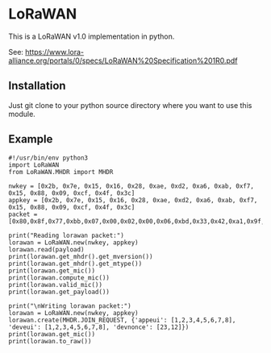 # LoRaWAN
This is a LoRaWAN v1.0 implementation in python.

See: https://www.lora-alliance.org/portals/0/specs/LoRaWAN%20Specification%201R0.pdf

## Installation
Just git clone to your python source directory where you want to use this module.

## Example
```
#!/usr/bin/env python3
import LoRaWAN
from LoRaWAN.MHDR import MHDR

nwkey = [0x2b, 0x7e, 0x15, 0x16, 0x28, 0xae, 0xd2, 0xa6, 0xab, 0xf7, 0x15, 0x88, 0x09, 0xcf, 0x4f, 0x3c]
appkey = [0x2b, 0x7e, 0x15, 0x16, 0x28, 0xae, 0xd2, 0xa6, 0xab, 0xf7, 0x15, 0x88, 0x09, 0xcf, 0x4f, 0x3c]
packet = [0x80,0x8f,0x77,0xbb,0x07,0x00,0x02,0x00,0x06,0xbd,0x33,0x42,0xa1,0x9f,0xcc,0x3c,0x8d,0x6b,0xcb,0x5f,0xdb,0x05,0x48,0xdb,0x4d,0xc8,0x50,0x14,0xae,0xeb,0xfe,0x0b,0x54,0xb1,0xc9,0x98,0xde,0xf5,0x3e,0x97,0x9b,0x70,0x1d,0xab,0xb0,0x45,0x30,0x0e,0xf8,0x69,0x9c,0x38,0xfc,0x1a,0x34,0xd5]

print("Reading lorawan packet:")
lorawan = LoRaWAN.new(nwkey, appkey)
lorawan.read(payload)
print(lorawan.get_mhdr().get_mversion())
print(lorawan.get_mhdr().get_mtype())
print(lorawan.get_mic())
print(lorawan.compute_mic())
print(lorawan.valid_mic())
print(lorawan.get_payload())

print("\nWriting lorawan packet:")
lorawan = LoRaWAN.new(nwkey, appkey)
lorawan.create(MHDR.JOIN_REQUEST, {'appeui': [1,2,3,4,5,6,7,8], 'deveui': [1,2,3,4,5,6,7,8], 'devnonce': [23,12]})
print(lorawan.get_mic())
print(lorawan.to_raw())
```
